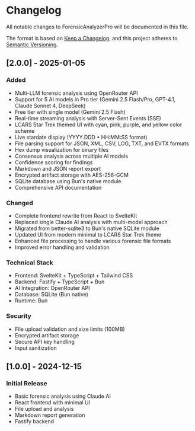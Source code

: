 # Changelog

All notable changes to ForensicAnalyzerPro will be documented in this file.

The format is based on [Keep a Changelog](https://keepachangelog.com/en/1.0.0/),
and this project adheres to [Semantic Versioning](https://semver.org/spec/v2.0.0.html).

## [2.0.0] - 2025-01-05

### Added
- Multi-LLM forensic analysis using OpenRouter API
- Support for 5 AI models in Pro tier (Gemini 2.5 Flash/Pro, GPT-4.1, Claude Sonnet 4, DeepSeek)
- Free tier with single model (Gemini 2.5 Flash)
- Real-time streaming analysis with Server-Sent Events (SSE)
- LCARS Star Trek themed UI with cyan, pink, purple, and yellow color scheme
- Live stardate display (YYYY.DDD • HH:MM:SS format)
- File parsing support for JSON, XML, CSV, LOG, TXT, and EVTX formats
- Hex dump visualization for binary files
- Consensus analysis across multiple AI models
- Confidence scoring for findings
- Markdown and JSON report export
- Encrypted artifact storage with AES-256-GCM
- SQLite database using Bun's native module
- Comprehensive API documentation

### Changed
- Complete frontend rewrite from React to SvelteKit
- Replaced single Claude AI analysis with multi-model approach
- Migrated from better-sqlite3 to Bun's native SQLite module
- Updated UI from modern minimal to LCARS Star Trek theme
- Enhanced file processing to handle various forensic file formats
- Improved error handling and validation

### Technical Stack
- Frontend: SvelteKit + TypeScript + Tailwind CSS
- Backend: Fastify + TypeScript + Bun
- AI Integration: OpenRouter API
- Database: SQLite (Bun native)
- Runtime: Bun

### Security
- File upload validation and size limits (100MB)
- Encrypted artifact storage
- Secure API key handling
- Input sanitization

## [1.0.0] - 2024-12-15

### Initial Release
- Basic forensic analysis using Claude AI
- React frontend with minimal UI
- File upload and analysis
- Markdown report generation
- Fastify backend 